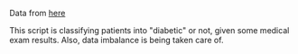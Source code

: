 Data from  [here](https://www.kaggle.com/code/dioazril/diabetes-prediction)

This script is classifying patients into "diabetic" or not, given some medical exam results.
Also, data imbalance is being taken care of.